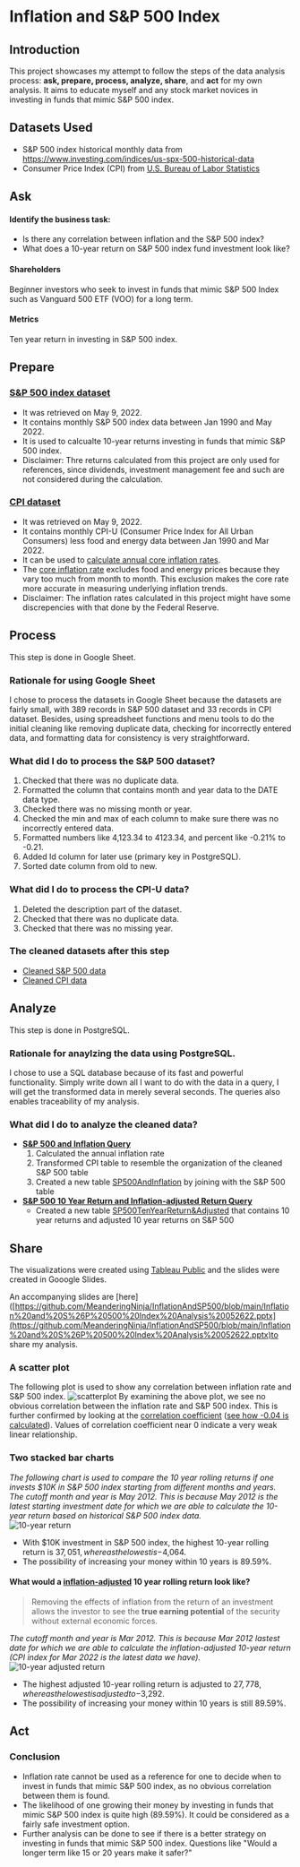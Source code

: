 # Inflation and S&P 500 Index
## Introduction
This project showcases my attempt to follow the steps of the data analysis process: **ask, prepare, process, analyze, share**, and **act** for my own analysis. 
It aims to educate myself and any stock market novices in investing in funds that mimic S&P 500 index.
## Datasets Used
- S&P 500 index historical monthly data from https://www.investing.com/indices/us-spx-500-historical-data
- Consumer Price Index (CPI) from [U.S. Bureau of Labor Statistics](https://data.bls.gov/cgi-bin/surveymost?cu) 
## Ask 
#### Identify the business task: 
- Is there any correlation between inflation and the S&P 500 index? 
- What does a 10-year return on S&P 500 index fund investment look like?
#### Shareholders 
Beginner investors who seek to invest in funds that mimic S&P 500 Index such as Vanguard 500 ETF (VOO) for a long term.
#### Metrics
Ten year return in investing in S&P 500 index.
## Prepare 
### [S&P 500 index dataset](https://github.com/emma-jinger/InflationAndSP500/blob/main/RawSP500HistoricalData.csv) 
- It was retrieved on May 9, 2022.
- It contains monthly S&P 500 index data between Jan 1990 and May 2022.
- It is used to calcualte 10-year returns investing in funds that mimic S&P 500 index. 
- Disclaimer: Thre returns calculated from this project are only used for references, since dividends, investment management fee and such are not considered during the calculation.
### [CPI dataset](https://github.com/emma-jinger/InflationAndSP500/blob/main/RawCPIData.xlsx) 
- It was retrieved on May 9, 2022. 
- It contains monthly CPI-U (Consumer Price Index for All Urban Consumers) less food and energy data between Jan 1990 and Mar 2022.
- It can be used to [calculate annual core inflation rates](https://www.usinflationcalculator.com/inflation/inflation-vs-consumer-price-index-cpi-how-they-are-different/). 
- The [core inflation rate](https://www.thebalance.com/core-inflation-rate-3305918) excludes food and energy prices because they vary too much from month to month. This exclusion makes the core rate more accurate in measuring underlying inflation trends. 
- Disclaimer: The inflation rates calculated in this project might have some discrepencies with that done by the Federal Reserve.    
## Process
This step is done in Google Sheet. 
### Rationale for using Google Sheet
I chose to process the datasets in Google Sheet because the datasets are fairly small, with 389 records in S&P 500 dataset and 33 records in CPI dataset. Besides, using spreadsheet functions and menu tools to do the initial cleaning like removing duplicate data, checking for incorrectly entered data, and formatting data for consistency is very straightforward.
### What did I do to process the S&P 500 dataset?
1. Checked that there was no duplicate data. 
2. Formatted the column that contains month and year data to the DATE data type.
3. Checked there was no missing month or year.
4. Checked the min and max of each column to make sure there was no incorrectly entered data. 
5. Formatted numbers like 4,123.34 to 4123.34, and percent like -0.21% to -0.21.
6. Added Id column for later use (primary key in PostgreSQL).
7. Sorted date column from old to new. 
### What did I do to process the CPI-U data? 
1. Deleted the description part of the dataset.
2. Checked that there was no duplicate data.
3. Checked that there was no missing year. 
### The cleaned datasets after this step
- [Cleaned S&P 500 data](https://github.com/emma-jinger/InflationAndSP500/blob/main/CleanedSP500HistoricalData.csv)
- [Cleaned CPI data](https://github.com/emma-jinger/InflationAndSP500/blob/main/CleanedCPIData.csv)
## Analyze
This step is done in PostgreSQL. 
### Rationale for anaylzing the data using PostgreSQL. 
I chose to use a SQL database because of its fast and powerful functionality. Simply write down all I want to do with the data in a query, I will get the transformed data in merely several seconds. The queries also enables traceability of my analysis. 
### What did I do to analyze the cleaned data? 
- **[S&P 500 and Inflation Query](https://github.com/emma-jinger/InflationAndSP500/blob/main/SP500AndInflation_query.sql)** 
  1. Calculated the annual inflation rate
  2. Transformed CPI table to resemble the organization of the cleaned S&P 500 table
  3. Created a new table [SP500AndInflation](https://github.com/emma-jinger/InflationAndSP500/blob/main/SP500AndInflation052522.csv) by joining with the S&P 500 table
- **[S&P 500 10 Year Return and Inflation-adjusted Return Query](https://github.com/emma-jinger/InflationAndSP500/blob/main/SP500Return_query.sql)** 
  - Created a new table [SP500TenYearReturn&Adjusted](https://github.com/emma-jinger/InflationAndSP500/blob/main/SP500TenYearReturn%26Adjusted052422.csv) that contains 10 year returns and adjusted 10 year returns on S&P 500 
## Share
The visualizations were created using [Tableau Public](https://public.tableau.com/app/profile/emma.li2382/viz/SP500VsInflation_052422/InflationVsSP500) and the slides were created in Gooogle Slides. 

An accompanying slides are [here]([https://github.com/MeanderingNinja/InflationAndSP500/blob/main/Inflation%20and%20S%26P%20500%20Index%20Analysis%20052622.pptx](https://github.com/MeanderingNinja/InflationAndSP500/blob/main/Inflation%20and%20S%26P%20500%20Index%20Analysis%20052622.pptx)to share my analysis. 
### A scatter plot 
The following plot is used to show any correlation between inflation rate and S&P 500 index. 
![scatterplot](https://github.com/emma-jinger/InflationAndSP500/blob/main/InflationVsSP500_052022.png)
By examining the above plot, we see no obvious correlation between the inflation rate and S&P 500 index. This is further confirmed by looking at the [correlation coefficient](https://www.investopedia.com/terms/c/correlationcoefficient.asp) ([see how -0.04 is calculated](https://github.com/emma-jinger/InflationAndSP500/blob/main/Correlation%20Coefficient%20.png)). Values of correlation coefficient near 0 indicate a very weak linear relationship.
### Two stacked bar charts  
*The following chart is used to compare the 10 year rolling returns if one invests $10K in S&P 500 index starting from different months and years. The cutoff month and year is May 2012. This is because May 2012 is the latest starting investment date for which we are able to calculate the 10-year return based on historical S&P 500 index data.*  
![10-year return](https://github.com/emma-jinger/InflationAndSP500/blob/main/SP500TenYearReturn.png) 
- With $10K investment in S&P 500 index, the highest 10-year rolling return is $37,051, whereas the lowest is -$4,064.
- The possibility of increasing your money within 10 years is 89.59%. 
#### What would a [inflation-adjusted](https://www.investopedia.com/terms/i/inflation_adjusted_return.asp#:~:text=The%20inflation%2Dadjusted%20return%20is,removing%20the%20effects%20of%20inflation.) 10 year rolling return look like? 
> Removing the effects of inflation from the return of an investment allows the investor to see the **true earning potential** of the security without external economic forces. 

*The cutoff month and year is Mar 2012. This is because Mar 2012 lastest date for which we are able to calculate the inflation-adjusted 10-year return (CPI index for Mar 2022 is the latest data we have).*
![10-year adjusted return](https://github.com/emma-jinger/InflationAndSP500/blob/main/SP500AdjustedTenYearReturn.png) 
- The highest adjusted 10-year rolling return is adjusted to $27,778, whereas the lowest is adjusted to -$3,292. 
- The possibility of increasing your money within 10 years is still 89.59%.
## Act
### Conclusion
- Inflation rate cannot be used as a reference for one to decide when to invest in funds that mimic S&P 500 index, as no obvious correlation between them is found. 
- The likelihood of one growing their money by investing in funds that mimic S&P 500 index is quite high (89.59%). It could be considered as a fairly safe investment option.  
- Further analysis can be done to see if there is a better strategy on investing in funds that mimic S&P 500 index. Questions like "Would a longer term like 15 or 20 years make it safer?" 



